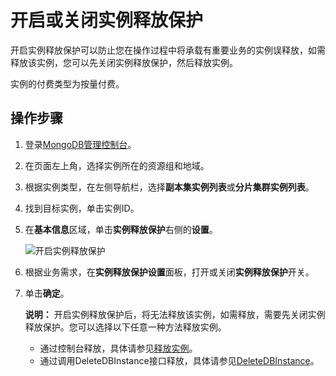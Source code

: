# 开启或关闭实例释放保护

开启实例释放保护可以防止您在操作过程中将承载有重要业务的实例误释放，如需释放该实例，您可以先关闭实例释放保护，然后释放实例。

实例的付费类型为按量付费。

## 操作步骤

1.  登录[MongoDB管理控制台](https://mongodb.console.aliyun.com/)。

2.  在页面左上角，选择实例所在的资源组和地域。

3.  根据实例类型，在左侧导航栏，选择**副本集实例列表**或**分片集群实例列表**。

4.  找到目标实例，单击实例ID。

5.  在**基本信息**区域，单击**实例释放保护**右侧的**设置**。

    ![开启实例释放保护](https://static-aliyun-doc.oss-accelerate.aliyuncs.com/assets/img/zh-CN/2874933261/p283117.png)

6.  根据业务需求，在**实例释放保护设置**面板，打开或关闭**实例释放保护**开关。

7.  单击**确定**。

    **说明：** 开启实例释放保护后，将无法释放该实例，如需释放，需要先关闭实例释放保护。您可以选择以下任意一种方法释放实例。

    -   通过控制台释放，具体请参见[释放实例](/cn.zh-CN/用户指南/实例管理/释放实例或节点.md)。
    -   通过调用DeleteDBInstance接口释放，具体请参见[DeleteDBInstance](/cn.zh-CN/API参考/生命周期管理/DeleteDBInstance.md)。

